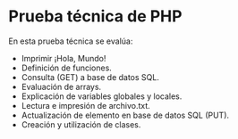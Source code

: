 # Prueba técnica de PHP

En esta prueba técnica se evalúa:
- Imprimir ¡Hola, Mundo!
- Definición de funciones.
- Consulta (GET) a base de datos SQL.
- Evaluación de arrays.
- Explicación de variables globales y locales.
- Lectura e impresión de archivo.txt.
- Actualización de elemento en base de datos SQL (PUT).
- Creación y utilización de clases.
